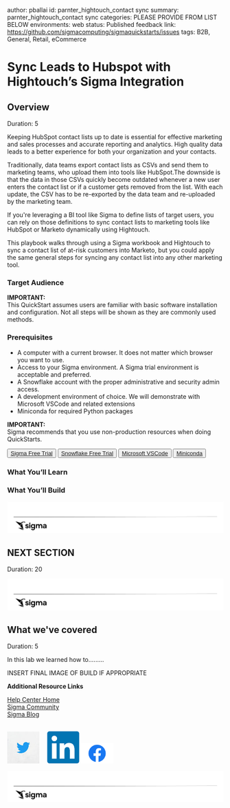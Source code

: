 author: pballai
id: parnter_hightouch_contact sync
summary: parnter_hightouch_contact sync
categories: PLEASE PROVIDE FROM LIST BELOW
environments: web
status: Published
feedback link: https://github.com/sigmacomputing/sigmaquickstarts/issues
tags:  B2B, General, Retail, eCommerce

# Sync Leads to Hubspot with Hightouch’s Sigma Integration
<!-- The above name is what appears on the website and is searchable. -->

## Overview 
Duration: 5 

Keeping HubSpot contact lists up to date is essential for effective marketing and sales processes and accurate reporting and analytics. High quality data leads to a better experience for both your organization and your contacts.

Traditionally, data teams export contact lists as CSVs and send them to marketing teams, who upload them into tools like HubSpot.The downside is that the data in those CSVs quickly become outdated whenever a new user enters the contact list or if a customer gets removed from the list. With each update, the CSV has to be re-exported by the data team and re-uploaded by the marketing team.

If you're leveraging a BI tool like Sigma to define lists of target users, you can rely on those definitions to sync contact lists to marketing tools like HubSpot or Marketo dynamically using Hightouch.

This playbook walks through using a Sigma workbook and Hightouch to sync a contact list of at-risk customers into Marketo, but you could apply the same general steps for syncing any contact list into any other marketing tool.

### Target Audience


<aside class="postive">
<strong>IMPORTANT:</strong><br> This QuickStart assumes users are familiar with basic software installation and configuration. Not all steps will be shown as they are commonly used methods. 
</aside>

### Prerequisites

<ul>
  <li>A computer with a current browser. It does not matter which browser you want to use.</li>
  <li>Access to your Sigma environment. A Sigma trial environment is acceptable and preferred.</li>
  <li>A Snowflake account with the proper administrative and security admin access.</li>
  <li>A development environment of choice. We will demonstrate with Microsoft VSCode and related extensions</li>
  <li>Miniconda for required Python packages</li>
</ul>

<aside class="postive">
<strong>IMPORTANT:</strong><br> Sigma recommends that you use non-production resources when doing QuickStarts.
</aside>

<button>[Sigma Free Trial](https://www.sigmacomputing.com/free-trial/)</button> <button>[Snowflake Free Trial](https://signup.snowflake.com/)</button> <button>[Microsoft VSCode](https://code.visualstudio.com/download)</button> <button>[Miniconda](https://docs.conda.io/en/latest/miniconda.html)</button>
### What You’ll Learn

### What You’ll Build


![Footer](assets/sigma_footer.png)

<!-- END OF OVERVIEW -->

## **NEXT SECTION**
Duration: 20

![Footer](assets/sigma_footer.png)
<!-- END OF SECTION-->

## What we've covered
Duration: 5

In this lab we learned how to.........

INSERT FINAL IMAGE OF BUILD IF APPROPRIATE

<!-- THE FOLLOWING ADDITIONAL RESOURCES IS REQUIRED AS IS FOR ALL QUICKSTARTS -->
**Additional Resource Links**

[Help Center Home](https://help.sigmacomputing.com/hc/en-us)<br>
[Sigma Community](https://community.sigmacomputing.com/)<br>
[Sigma Blog](https://www.sigmacomputing.com/blog/)<br>
<br>

[<img src="./assets/twitter.jpeg" width="75"/>](https://twitter.com/sigmacomputing)&emsp;
[<img src="./assets/linkedin.png" width="75"/>](https://www.linkedin.com/company/sigmacomputing)
[<img src="./assets/facebook.png" width="75"/>](https://www.facebook.com/sigmacomputing)

![Footer](assets/sigma_footer.png)
<!-- END OF WHAT WE COVERED -->
<!-- END OF QUICKSTART -->